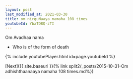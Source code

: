 ```yaml
---
layout: post
last_modified_at: 2021-03-30
title: om nirguNaaya namaha 108 times
youtubeId: YbaTD8Q-zTI
---
```

 
 
Om Avadhaa nama 
 
 -  Who is of the form of death 
 
  
 
  
 
 
 
 
 
 


{% include youtubePlayer.html id=page.youtubeId %}
 
[Next]({{ site.baseurl }}{% link  split2/_posts/2015-10-31-Om adhishthaanaaya namaha 108 times.md%})
 

